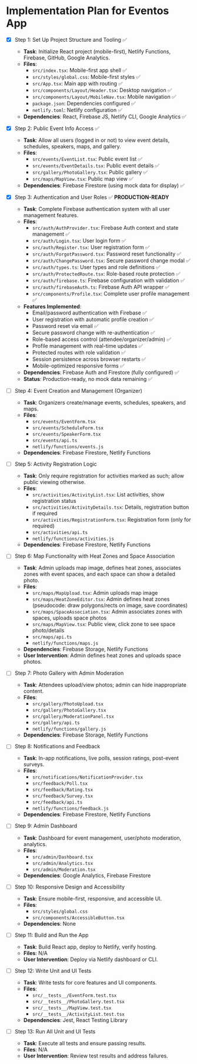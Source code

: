 # Implementation Plan for Eventos App

- [x] Step 1: Set Up Project Structure and Tooling ✅
  - **Task**: Initialize React project (mobile-first), Netlify Functions, Firebase, GitHub, Google Analytics.
  - **Files**:
    - `src/index.tsx`: Mobile-first app shell ✅
    - `src/styles/global.css`: Mobile-first styles ✅
    - `src/App.tsx`: Main app with routing ✅
    - `src/components/Layout/Header.tsx`: Desktop navigation ✅
    - `src/components/Layout/MobileNav.tsx`: Mobile navigation ✅
    - `package.json`: Dependencies configured ✅
    - `netlify.toml`: Netlify configuration ✅
  - **Dependencies**: React, Firebase JS, Netlify CLI, Google Analytics ✅

- [x] Step 2: Public Event Info Access ✅
  - **Task**: Allow all users (logged in or not) to view event details, schedules, speakers, maps, and gallery.
  - **Files**:
    - `src/events/EventList.tsx`: Public event list ✅
    - `src/events/EventDetails.tsx`: Public event details ✅
    - `src/gallery/PhotoGallery.tsx`: Public gallery ✅
    - `src/maps/MapView.tsx`: Public map view ✅
  - **Dependencies**: Firebase Firestore (using mock data for display) ✅

- [x] Step 3: Authentication and User Roles ✅ **PRODUCTION-READY**
  - **Task**: Complete Firebase authentication system with all user management features.
  - **Files**:
    - `src/auth/AuthProvider.tsx`: Firebase Auth context and state management ✅
    - `src/auth/Login.tsx`: User login form ✅
    - `src/auth/Register.tsx`: User registration form ✅
    - `src/auth/ForgotPassword.tsx`: Password reset functionality ✅
    - `src/auth/ChangePassword.tsx`: Secure password change modal ✅
    - `src/auth/types.ts`: User types and role definitions ✅
    - `src/auth/ProtectedRoute.tsx`: Role-based route protection ✅
    - `src/auth/firebase.ts`: Firebase configuration with validation ✅
    - `src/auth/firebaseAuth.ts`: Firebase Auth API wrapper ✅
    - `src/components/Profile.tsx`: Complete user profile management ✅
  - **Features Implemented**:
    - Email/password authentication with Firebase ✅
    - User registration with automatic profile creation ✅
    - Password reset via email ✅
    - Secure password change with re-authentication ✅
    - Role-based access control (attendee/organizer/admin) ✅
    - Profile management with real-time updates ✅
    - Protected routes with role validation ✅
    - Session persistence across browser restarts ✅
    - Mobile-optimized responsive forms ✅
  - **Dependencies**: Firebase Auth and Firestore (fully configured) ✅
  - **Status**: Production-ready, no mock data remaining ✅

- [ ] Step 4: Event Creation and Management (Organizer)
  - **Task**: Organizers create/manage events, schedules, speakers, and maps.
  - **Files**:
    - `src/events/EventForm.tsx`
    - `src/events/ScheduleForm.tsx`
    - `src/events/SpeakerForm.tsx`
    - `src/events/api.ts`
    - `netlify/functions/events.js`
  - **Dependencies**: Firebase Firestore, Netlify Functions

- [ ] Step 5: Activity Registration Logic
  - **Task**: Only require registration for activities marked as such; allow public viewing otherwise.
  - **Files**:
    - `src/activities/ActivityList.tsx`: List activities, show registration status
    - `src/activities/ActivityDetails.tsx`: Details, registration button if required
    - `src/activities/RegistrationForm.tsx`: Registration form (only for required)
    - `src/activities/api.ts`
    - `netlify/functions/activities.js`
  - **Dependencies**: Firebase Firestore, Netlify Functions

- [ ] Step 6: Map Functionality with Heat Zones and Space Association
  - **Task**: Admin uploads map image, defines heat zones, associates zones with event spaces, and each space can show a detailed photo.
  - **Files**:
    - `src/maps/MapUpload.tsx`: Admin uploads map image
    - `src/maps/HeatZoneEditor.tsx`: Admin defines heat zones (pseudocode: draw polygons/rects on image, save coordinates)
    - `src/maps/SpaceAssociation.tsx`: Admin associates zones with spaces, uploads space photos
    - `src/maps/MapView.tsx`: Public view, click zone to see space photo/details
    - `src/maps/api.ts`
    - `netlify/functions/maps.js`
  - **Dependencies**: Firebase Storage, Netlify Functions
  - **User Intervention**: Admin defines heat zones and uploads space photos.

- [ ] Step 7: Photo Gallery with Admin Moderation
  - **Task**: Attendees upload/view photos; admin can hide inappropriate content.
  - **Files**:
    - `src/gallery/PhotoUpload.tsx`
    - `src/gallery/PhotoGallery.tsx`
    - `src/gallery/ModerationPanel.tsx`
    - `src/gallery/api.ts`
    - `netlify/functions/gallery.js`
  - **Dependencies**: Firebase Storage, Netlify Functions

- [ ] Step 8: Notifications and Feedback
  - **Task**: In-app notifications, live polls, session ratings, post-event surveys.
  - **Files**:
    - `src/notifications/NotificationProvider.tsx`
    - `src/feedback/Poll.tsx`
    - `src/feedback/Rating.tsx`
    - `src/feedback/Survey.tsx`
    - `src/feedback/api.ts`
    - `netlify/functions/feedback.js`
  - **Dependencies**: Firebase Firestore, Netlify Functions

- [ ] Step 9: Admin Dashboard
  - **Task**: Dashboard for event management, user/photo moderation, analytics.
  - **Files**:
    - `src/admin/Dashboard.tsx`
    - `src/admin/Analytics.tsx`
    - `src/admin/Moderation.tsx`
  - **Dependencies**: Google Analytics, Firebase Firestore

- [ ] Step 10: Responsive Design and Accessibility
  - **Task**: Ensure mobile-first, responsive, and accessible UI.
  - **Files**:
    - `src/styles/global.css`
    - `src/components/AccessibleButton.tsx`
  - **Dependencies**: None

- [ ] Step 11: Build and Run the App
  - **Task**: Build React app, deploy to Netlify, verify hosting.
  - **Files**: N/A
  - **User Intervention**: Deploy via Netlify dashboard or CLI.

- [ ] Step 12: Write Unit and UI Tests
  - **Task**: Write tests for core features and UI components.
  - **Files**:
    - `src/__tests__/EventForm.test.tsx`
    - `src/__tests__/PhotoGallery.test.tsx`
    - `src/__tests__/MapView.test.tsx`
    - `src/__tests__/ActivityList.test.tsx`
  - **Dependencies**: Jest, React Testing Library

- [ ] Step 13: Run All Unit and UI Tests
  - **Task**: Execute all tests and ensure passing results.
  - **Files**: N/A
  - **User Intervention**: Review test results and address failures.
